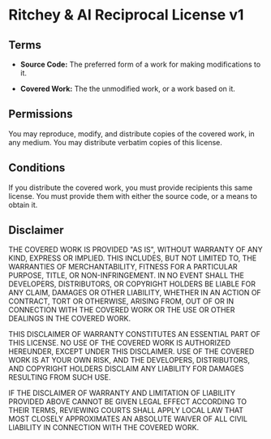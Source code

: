 # Ritchey & AI Reciprocal License v1

## Terms

- **Source Code:** The preferred form of a work for making modifications to it.

- **Covered Work:** The the unmodified work, or a work based on it.

## Permissions

You may reproduce, modify, and distribute copies of the covered work, in any medium. You may distribute verbatim copies of this license.

## Conditions

If you distribute the covered work, you must provide recipients this same license. You must provide them with either the source code, or a means to obtain it.

## Disclaimer

THE COVERED WORK IS PROVIDED "AS IS", WITHOUT WARRANTY OF ANY KIND, EXPRESS OR IMPLIED. THIS INCLUDES, BUT NOT LIMITED TO, THE WARRANTIES OF MERCHANTABILITY, FITNESS FOR A PARTICULAR PURPOSE, TITLE, OR NON-INFRINGEMENT. IN NO EVENT SHALL THE DEVELOPERS, DISTRIBUTORS, OR COPYRIGHT HOLDERS BE LIABLE FOR ANY CLAIM, DAMAGES OR OTHER LIABILITY, WHETHER IN AN ACTION OF CONTRACT, TORT OR OTHERWISE, ARISING FROM, OUT OF OR IN CONNECTION WITH THE COVERED WORK OR THE USE OR OTHER DEALINGS IN THE COVERED WORK.

THIS DISCLAIMER OF WARRANTY CONSTITUTES AN ESSENTIAL PART OF THIS LICENSE. NO USE OF THE COVERED WORK IS AUTHORIZED HEREUNDER, EXCEPT UNDER THIS DISCLAIMER. USE OF THE COVERED WORK IS AT YOUR OWN RISK, AND THE DEVELOPERS, DISTRIBUTORS, AND COPYRIGHT HOLDERS DISCLAIM ANY LIABILITY FOR DAMAGES RESULTING FROM SUCH USE.

IF THE DISCLAIMER OF WARRANTY AND LIMITATION OF LIABILITY PROVIDED ABOVE CANNOT BE GIVEN LEGAL EFFECT ACCORDING TO THEIR TERMS, REVIEWING COURTS SHALL APPLY LOCAL LAW THAT MOST CLOSELY APPROXIMATES AN ABSOLUTE WAIVER OF ALL CIVIL LIABILITY IN CONNECTION WITH THE COVERED WORK.